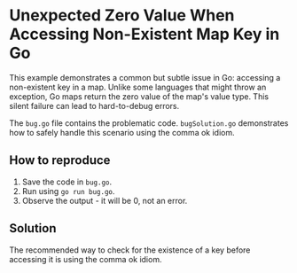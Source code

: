 # Unexpected Zero Value When Accessing Non-Existent Map Key in Go

This example demonstrates a common but subtle issue in Go: accessing a non-existent key in a map.  Unlike some languages that might throw an exception, Go maps return the zero value of the map's value type. This silent failure can lead to hard-to-debug errors.

The `bug.go` file contains the problematic code.  `bugSolution.go` demonstrates how to safely handle this scenario using the comma ok idiom.

## How to reproduce

1. Save the code in `bug.go`.
2. Run using `go run bug.go`.
3. Observe the output - it will be 0, not an error.

## Solution

The recommended way to check for the existence of a key before accessing it is using the comma ok idiom.